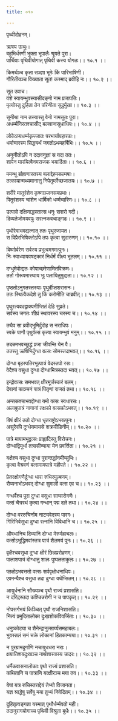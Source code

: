 ```yaml
---
title: ०१०

---
```

पृथ्वीदोहनम्।  
  
ऋषय ऊचुः।  
बहुभिर्धरणी भुक्ता भूपालैः श्रूयते पुरा।  
पार्थिवाः पृथिवीयोगात्‌ पृथिवी कस्य योगतः।। १०.१ ।।  
  
किमर्थञ्च कृता सञ्ज्ञा भूमेः किं पारिभाषिणी।  
गौरितीयञ्च विख्याता सूत! कस्माद् ब्रवीहि नः।। १०.२ ।।  
  
सूत उवाच।  
वंशे स्वायम्भुवस्यासीदङ्गो नाम प्रजापतिः।  
मृत्योस्तु दुहिता तेन परिणीता सुदुर्मुखा।। १०.३ ।।  
  
सुनीथा नाम तस्यास्तु वेनो नामसुतः पुरा।  
अधर्म्मनिरतश्चासीद्‌ बलवान्वसुधाधिपः।। १०.४ ।।  
  
लोकेऽप्यधर्म्मकृज्जातः परभार्यापहारकः।  
धर्माचारस्य सिद्ध्यर्थं जगतोऽथमहर्षिभिः।। १०.५ ।।  
  
अनुनीतोऽपि न ददावनुज्ञां स यदा ततः।  
शापेन मारयित्वैनमराजक भयार्दिताः।। १०.६ ।।  
  
ममन्थु र्ब्राह्मणास्तस्य बलाद्देहमकल्मषाः।  
तत्कायान्मथ्यमानात्तु निपेतुर्म्लेच्छजातयः।। १०.७ ।।  
  
शरीरे मातुरंशेन कृष्णाञ्जनसमप्रभाः।  
पितुरंशस्य चांशेन धार्मिको धर्म्मचारिणः।। १०.८ ।।  
  
उत्पन्नो दक्षिणाद्धस्तात्स धनुः सशरो गदी।  
दिव्यतेजोमयवपुः सरत्नकवचाङ्गदः।। १०.९ ।।  
  
पृथोरेवाभवद्यत्नात् ततः पृथुरजायत।  
स विप्रैरभिषिक्तोऽपि तपः कृत्वा सुदारुणम्।। १०.१० ।।  
  
विष्णोर्वरेण सर्वस्य प्रभुत्वमगमत्पुनः।  
निः स्वाध्यायवषट्‌कारं निर्धर्मं वीक्ष्य भूतलम्।। १०.११ ।।  
  
दग्धुमेवोद्यतः कोपाच्छरेणामितविक्रमः।  
ततो गोरूपमास्थाय भूः पलायितुमुद्यता।। १०.१२ ।।  
  
पृष्ठतोऽनुगतस्तस्याः पृथुर्दीप्तशरासनः।  
ततः स्थित्वैकदेशे तु किं करोमीति चाब्रवीत्।। १०.१३ ।।  
  
पृथुरत्यवदद्वाक्यमीप्सितं देहि सुव्रते।  
सर्वस्य जगतः शीघ्रं स्थावरस्य चरस्य च।। १०.१४ ।।  
  
तथैव सा ब्रवीद्‌भूमिर्दुदोह स नराधिपः।  
स्वके पाणौ पृथुर्वत्सं कृत्वा स्वायम्भुवं मनुम्।। १०.१५ ।।  
  
तदन्नमभवच्छुद्धं प्रजा जीवन्ति येन वै।  
ततस्तु ऋषिभिर्दुग्धा वत्सः सोमस्तदाभवत्।। १०.१६ ।।  
  
दोग्धा बृहस्पतिरभूत्पात्रं वेदस्तपो रसः।  
वेदैश्च वसुधा दुग्धा दोग्धामित्रस्तदा भवत्।। १०.१७ ।।  
  
इन्द्रोवत्सः समभवत् क्षीरमूर्जस्करं बलम्।  
देवानां काञ्चनं पात्रं पितृणां राजतं तथा।। १०.१८ ।।  
  
अन्तकश्चाभवद्दोग्धा यमो वत्सः स्वधारसः।  
अलावुपात्रं नागानां तक्षको वत्सकोऽभवत्।। १०.१९ ।।  
  
विषं क्षीरं ततो दोग्धा धृतराष्ट्रोऽभवत्पुनः।  
असुरैरपि दुग्धेयमायसे शक्रपीडिनीम्।। १०.२० ।।  
  
पात्रे मायामभूद्वत्सः प्राह्लादिस्तु विरोचनः।  
दोग्धाद्विमूर्धा तत्रासीन्माया येन प्रवर्त्तिता।। १०.२१ ।।  
  
यक्षैश्च वसुधा दुग्धा पुरान्तर्द्धानमीप्सुभिः।  
कृत्वा वैश्रवणं वत्समामपात्रे महीपते।। १०.२२ ।।  
  
प्रेतरक्षोगणैर्दुग्धा धारा रुधिरमुल्बणम्।  
रौप्यनाभोऽभवद्‌ दोग्धा सुमाली वत्स एव च।। १०.२३ ।।  
  
गन्धर्वैश्च पुरा दुग्धा वसुधा साप्सरोगणैः।  
वत्सं चैत्ररथं कृत्वा गन्धान् पद्म दले तथा।। १०.२४ ।।  
  
दोग्धा वररुचिर्नाम नाट्यवेदस्य पारगः।  
गिरिभिर्वसुधा दुग्धा रत्नानि विविधानि च।। १०.२५ ।।  
  
औषधानिच दिव्यानि दोग्धा मेरुर्महाचलः।  
वत्सोऽभूद्धिमवांस्तत्र पात्रं शैलमयं पुनः।। १०.२६ ।।  
  
वृक्षैश्चवसुधा दुग्धा क्षीरं छिन्नप्ररोहणम्।  
पालाशपात्रं दोग्धातु शालः पुष्पलताकुलः।। १०.२७ ।।  
  
प्लक्षोऽभवत्ततो वत्सः सर्ववृक्षोधनाधिपः।  
एवमन्यैश्च वसुधा तदा दुग्धा यथेप्सितम्।। १०.२८ ।।  
  
आयुर्धनानि सौख्यञ्च पृथौ राज्यं प्रशासति।  
न दरिद्रस्तदा कश्चिन्नरोगी न च पापकृत्।। १०.२९ ।।  
  
नोपसर्गभयं किञ्चित् पृथौ राजनिशासति।  
नित्यं प्रमुदितालोका दुःखशोकविवर्जिताः।। १०.३० ।।  
  
धनुष्कोट्या च शैनेन्द्रानुत्सार्य्यसमहाबलः।  
भुवस्तलं समं चक्रे लोकानां हितकाम्यया।। १०.३१ ।।  
  
न पुरग्रामदुर्गाणि नचायुधधरा नराः।  
क्षयातिशयदुःखञ्च नार्थशास्त्रस्य चादरः।। १०.३२ ।।  
  
धर्मैकवासनालोकाः पृथो राज्यं प्रशासति।  
कथितानि च पात्राणि यत्क्षीरञ्च मया तव।। १०.३३ ।।  
  
येषां यत्र रुचिस्तत्तद्देयं तेभ्यो विजानता।  
यज्ञ श्राद्धेषु सर्वेषु मया तुभ्यं निवेदितम्।। १०.३४ ।।  
  
दुहितृत्वङ्गता यस्मात् पृथौर्धर्म्मवतो मही।  
तदानुरागयोगाच्च पृथिवी विश्रुता बुधैः।। १०.३५ ।।
